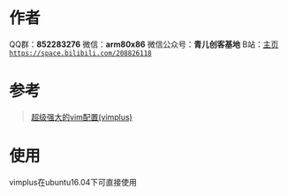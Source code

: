 ﻿# 作者
QQ群：**852283276**
微信：**arm80x86**
微信公众号：**青儿创客基地**
B站：[主页 `https://space.bilibili.com/208826118`](https://space.bilibili.com/208826118)

# 参考
>[超级强大的vim配置(vimplus)](https://www.jianshu.com/p/75cde8a80fd7)

# 使用
vimplus在ubuntu16.04下可直接使用
